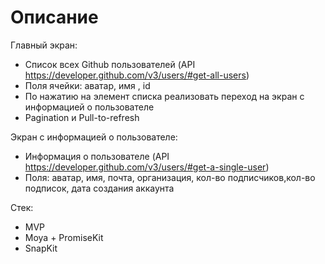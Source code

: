# Описание
 
Главный экран:
- Cписок всех Github пользователей (API https://developer.github.com/v3/users/#get-all-users)
- Поля ячейки: аватар, имя , id 
- По нажатию на элемент списка реализовать переход на экран с информацией о пользователе
- Pagination и Pull-to-refresh
 
Экран с информацией о пользователе:
- Информация о пользователе (API https://developer.github.com/v3/users/#get-a-single-user)
- Поля: аватар, имя, почта, организация, кол-во подписчиков,кол-во подписок, дата создания аккаунта
 
Стек:
- MVP
- Moya + PromiseKit
- SnapKit
